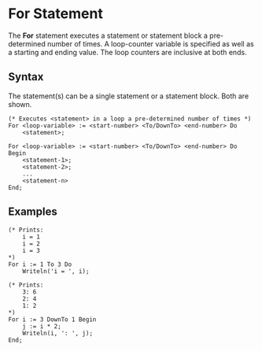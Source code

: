 # For Statement

The **For** statement executes a statement or statement block a pre-determined number of times.  A loop-counter variable is specified as well as a starting and ending value.  The loop counters are inclusive at both ends.

## Syntax

The statement(s) can be a single statement or a statement block.  Both are shown.

```
(* Executes <statement> in a loop a pre-determined number of times *)
For <loop-variable> := <start-number> <To/DownTo> <end-number> Do
    <statement>;

For <loop-variable> := <start-number> <To/DownTo> <end-number> Do Begin
    <statement-1>;
    <statement-2>;
    ...
    <statement-n>
End;
```

## Examples

```
(* Prints:
    i = 1
    i = 2
    i = 3
*)
For i := 1 To 3 Do
    Writeln('i = ', i);
```

```
(* Prints:
    3: 6
    2: 4
    1: 2
*)
For i := 3 DownTo 1 Begin
    j := i * 2;
    Writeln(i, ': ', j);
End;
```
